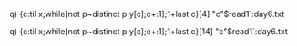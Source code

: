 

q)  {c:til x;while[not p~distinct p:y[c];c+:1];1+last c}[4] "c"$read1`:day6.txt


q)  {c:til x;while[not p~distinct p:y[c];c+:1];1+last c}[14] "c"$read1`:day6.txt
